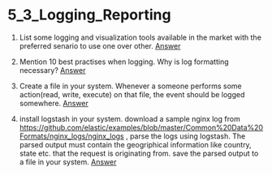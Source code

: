# 5_3_Logging_Reporting

1. List some logging and visualization tools available in the market with the preferred senario to use one over other. [Answer](1)

2. Mention 10 best practises when logging. Why is log formatting necessary? [Answer](2)
3. Create a file in your system. Whenever a someone performs some action(read, write, execute) on that file, the event should be logged somewhere. [Answer](3)
4. install logstash in your system. download a sample nginx log from https://github.com/elastic/examples/blob/master/Common%20Data%20Formats/nginx_logs/nginx_logs , parse the logs using logstash. The parsed output must contain the geogriphical information like country, state etc. that the request is originating from. save the parsed output to a file in your system. [Answer](4)
